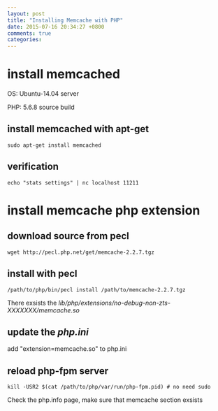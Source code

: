 ```yaml
---
layout: post
title: "Installing Memcache with PHP"
date: 2015-07-16 20:34:27 +0800
comments: true
categories:
---
```


# install memcached

  OS: Ubuntu-14.04 server

  PHP: 5.6.8 source build

## install memcached with apt-get
```
sudo apt-get install memcached
```

## verification
```
echo "stats settings" | nc localhost 11211
```

# install memcache php extension

## download source from pecl

```
wget http://pecl.php.net/get/memcache-2.2.7.tgz
```

## install with pecl
```
/path/to/php/bin/pecl install /path/to/memcache-2.2.7.tgz
```

There exsists the *lib/php/extensions/no-debug-non-zts-XXXXXXX/memcache.so*

## update the *php.ini*
add "extension=memcache.so" to php.ini

## reload php-fpm server
```
kill -USR2 $(cat /path/to/php/var/run/php-fpm.pid) # no need sudo
```
Check the php.info page, make sure that memcache section exsists
